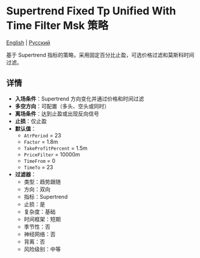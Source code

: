 # Supertrend Fixed Tp Unified With Time Filter Msk 策略
[English](README.md) | [Русский](README_ru.md)

基于 Supertrend 指标的策略，采用固定百分比止盈，可选价格过滤和莫斯科时间过滤。

## 详情
- **入场条件**：Supertrend 方向变化并通过价格和时间过滤
- **多空方向**：可配置（多头、空头或同时）
- **离场条件**：达到止盈或出现反向信号
- **止损**：仅止盈
- **默认值**：
  - `AtrPeriod` = 23
  - `Factor` = 1.8m
  - `TakeProfitPercent` = 1.5m
  - `PriceFilter` = 10000m
  - `TimeFrom` = 0
  - `TimeTo` = 23
- **过滤器**：
  - 类型：趋势跟随
  - 方向：双向
  - 指标：Supertrend
  - 止损：是
  - 复杂度：基础
  - 时间框架：短期
  - 季节性：否
  - 神经网络：否
  - 背离：否
  - 风险级别：中等
